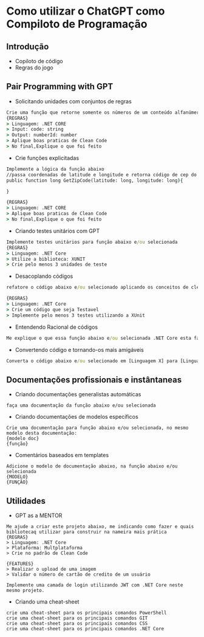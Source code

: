 # Como utilizar o ChatGPT como Compiloto de Programação
## Introdução
* Copiloto de código
* Regras do jogo

## Pair Programming with GPT
* Solicitando unidades com conjuntos de regras
```cmd
Crie uma função que retorne somente os números de um conteúdo alfanúmerico
{REGRAS}
> Linguagem: .NET CORE 
> Input: code: string
> Output: numberId: number
> Aplique boas praticas de Clean Code
> No final,Explique o que foi feito
```
* Crie funções explicitadas
```cmd
Implemente a lógica da função abaixo
//passa coordenadas de latitude e longitude e retorna código de cep do local
public function long GetZipCode(latitude: long, longitude: long){

}

{REGRAS}
> Linguagem: .NET CORE 
> Aplique boas praticas de Clean Code
> No final,Explique o que foi feito
```
* Criando testes unitários com GPT
```cmd
Implemente testes unitários para função abaixo e/ou selecionada
{REGRAS}
> Linguagem: .NET Core
> Utilize a biblioteca: XUNIT
> Crie pelo menos 3 unidades de teste
```

* Desacoplando códigos
```cmd
refatore o código abaixo e/ou selecionado aplicando os conceitos de clean code e Single Responsability

{REGRAS}
> Linguagem: .NET Core
> Crie um código que seja Testavel
> Implemente pelo menos 3 testes utilizando a XUnit
```
* Entendendo Racional de códigos
```cmd
Me explique o que essa função abaixo e/ou selecionada .NET Core esta fazendo e adicione comentários
```
* Convertendo código e tornando-os mais amigáveis
```cmd
Converta o código abaixo e/ou selecionado em [Linguagem X] para [Linguagem Y]
```

## Documentações profissionais e instântaneas
* Criando documentações generalistas automáticas
```chatGPT
faça uma documentação da função abaixo e/ou selecionada
```
* Criando documentações de modelos específicos
```chatGPT
Crie uma documentação para função abaixo e/ou selecionada, no mesmo modelo desta documentação:
{modelo doc}
{função}
```
* Comentários baseados em templates
```chatGPT
Adicione o modelo de documentação abaixo, na função abaixo e/ou selecionada
{MODELO}
{FUNÇÃO}
```
## Utilidades
* GPT as a MENTOR
```chatGPT
Me ajude a criar este projeto abaixo, me indicando como fazer e quais bibliotecaq utilizar para construir na nameira mais prática
{REGRAS}
> Linguagem: .NET Core
> Plataforma: Multplataforma
> Crie no padrão de Clean Code

{FEATURES}
> Realizar o upload de uma imagem
> Validar o número de cartão de credito de um usuário
```
```
Implemente uma camada de login utilizando JWT com .NET Core neste mesmo projeto.
```
* Criando uma cheat-sheet
```
crie uma cheat-sheet para os principais comandos PowerShell
crie uma cheat-sheet para os principais comandos GIT
crie uma cheat-sheet para os principais comandos CSS
crie uma cheat-sheet para os principais comandos .NET Core
```
